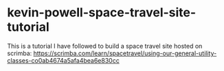 # kevin-powell-space-travel-site-tutorial
This is a tutorial I have followed to build a space travel site hosted on scrimba: https://scrimba.com/learn/spacetravel/using-our-general-utility-classes-co0ab4674a5afa4bea6e830cc
